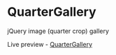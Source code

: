 # QuarterGallery
jQuery image (quarter crop) gallery

Live preview - <a href="http://mobitoon.ru/quartergallery/">QuarterGallery</a>
